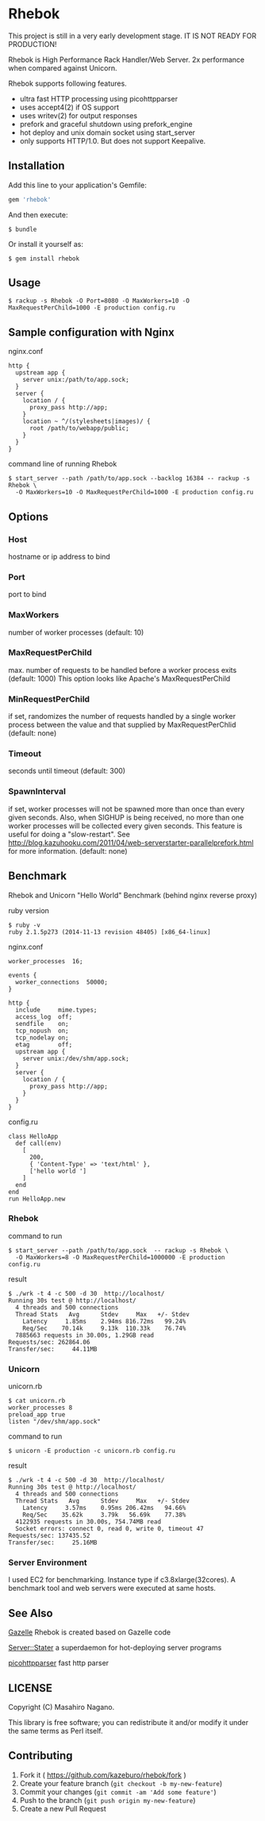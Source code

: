 # Rhebok

This project is still in a very early development stage. IT IS NOT READY FOR PRODUCTION!

Rhebok is High Performance Rack Handler/Web Server. 2x performance when compared against Unicorn.

Rhebok supports following features.

- ultra fast HTTP processing using picohttpparser
- uses accept4(2) if OS support
- uses writev(2) for output responses
- prefork and graceful shutdown using prefork_engine
- hot deploy and unix domain socket using start_server
- only supports HTTP/1.0. But does not support Keepalive.

## Installation

Add this line to your application's Gemfile:

```ruby
gem 'rhebok'
```

And then execute:

    $ bundle

Or install it yourself as:

    $ gem install rhebok

## Usage

    $ rackup -s Rhebok -O Port=8080 -O MaxWorkers=10 -O MaxRequestPerChild=1000 -E production config.ru

## Sample configuration with Nginx

nginx.conf

    http {
      upstream app {
        server unix:/path/to/app.sock;
      }
      server {
        location / {
          proxy_pass http://app;
        }
        location ~ ^/(stylesheets|images)/ {
          root /path/to/webapp/public;
        }
      }
    }

command line of running Rhebok

    $ start_server --path /path/to/app.sock --backlog 16384 -- rackup -s Rhebok \
      -O MaxWorkers=10 -O MaxRequestPerChild=1000 -E production config.ru

## Options

### Host

hostname or ip address to bind

### Port

port to bind

### MaxWorkers

number of worker processes (default: 10)

### MaxRequestPerChild

max. number of requests to be handled before a worker process exits (default: 1000)
This option looks like Apache's MaxRequestPerChild

### MinRequestPerChild

if set, randomizes the number of requests handled by a single worker process between the value and that supplied by MaxRequestPerChlid (default: none)

### Timeout

seconds until timeout (default: 300)

### SpawnInterval

if set, worker processes will not be spawned more than once than every given seconds. Also, when SIGHUP is being received, no more than one worker processes will be collected every given seconds. This feature is useful for doing a "slow-restart". See http://blog.kazuhooku.com/2011/04/web-serverstarter-parallelprefork.html for more information. (default: none)

## Benchmark

Rhebok and Unicorn "Hello World" Benchmark (behind nginx reverse proxy)

ruby version

    $ ruby -v
    ruby 2.1.5p273 (2014-11-13 revision 48405) [x86_64-linux]

nginx.conf

    worker_processes  16;
    
    events {
      worker_connections  50000;
    }
    
    http {
      include     mime.types;
      access_log  off;
      sendfile    on;
      tcp_nopush  on;
      tcp_nodelay on;
      etag        off;
      upstream app {
        server unix:/dev/shm/app.sock;
      }
      server {
        location / {
          proxy_pass http://app;
        }
      }
    }

config.ru

    class HelloApp
      def call(env)
        [ 
          200,
          { 'Content-Type' => 'text/html' },
          ['hello world ']
        ]
      end
    end
    run HelloApp.new

### Rhebok

command to run

    $ start_server --path /path/to/app.sock  -- rackup -s Rhebok \
      -O MaxWorkers=8 -O MaxRequestPerChild=1000000 -E production config.ru

result

    $ ./wrk -t 4 -c 500 -d 30  http://localhost/
    Running 30s test @ http://localhost/
      4 threads and 500 connections
      Thread Stats   Avg      Stdev     Max   +/- Stdev
        Latency     1.85ms    2.94ms 816.72ms   99.24%
        Req/Sec    70.14k     9.13k  110.33k    76.74%
      7885663 requests in 30.00s, 1.29GB read
    Requests/sec: 262864.06
    Transfer/sec:     44.11MB

### Unicorn

unicorn.rb

    $ cat unicorn.rb
    worker_processes 8
    preload_app true
    listen "/dev/shm/app.sock"

command to run

    $ unicorn -E production -c unicorn.rb config.ru
    
result

    $ ./wrk -t 4 -c 500 -d 30  http://localhost/
    Running 30s test @ http://localhost/
      4 threads and 500 connections
      Thread Stats   Avg      Stdev     Max   +/- Stdev
        Latency     3.57ms    0.95ms 206.42ms   94.66%
        Req/Sec    35.62k     3.79k   56.69k    77.38%
      4122935 requests in 30.00s, 754.74MB read
      Socket errors: connect 0, read 0, write 0, timeout 47
    Requests/sec: 137435.52
    Transfer/sec:     25.16MB

### Server Environment

I used EC2 for benchmarking. Instance type if c3.8xlarge(32cores). A benchmark tool and web servers were executed at same hosts. 

## See Also

[Gazelle](https://metacpan.org/pod/Gazelle) Rhebok is created based on Gazelle code

[Server::Stater](https://metacpan.org/pod/Server::Starter)  a superdaemon for hot-deploying server programs

[picohttpparser](https://github.com/h2o/picohttpparser) fast http parser

## LICENSE

Copyright (C) Masahiro Nagano.

This library is free software; you can redistribute it and/or modify it under the same terms as Perl itself.

## Contributing

1. Fork it ( https://github.com/kazeburo/rhebok/fork )
2. Create your feature branch (`git checkout -b my-new-feature`)
3. Commit your changes (`git commit -am 'Add some feature'`)
4. Push to the branch (`git push origin my-new-feature`)
5. Create a new Pull Request
